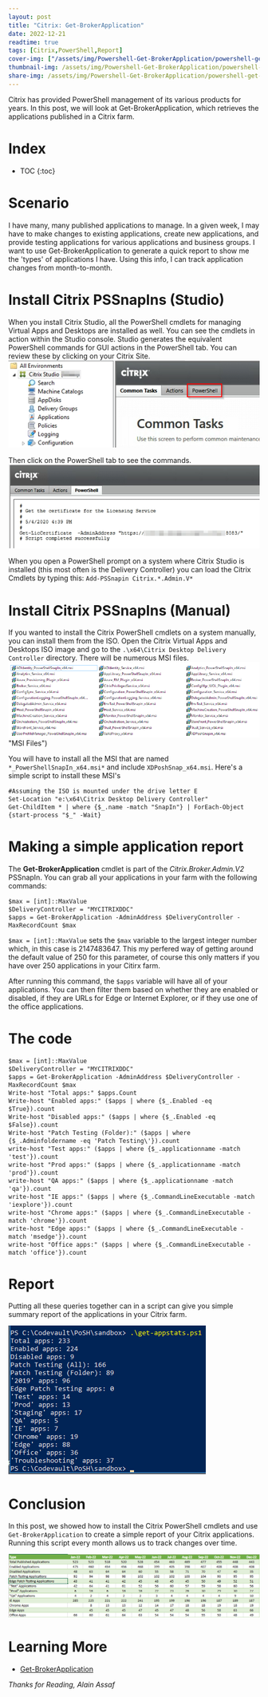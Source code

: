```yaml
---
layout: post
title: "Citrix: Get-BrokerApplication"
date: 2022-12-21
readtime: true
tags: [Citrix,PowerShell,Report]
cover-img: ["/assets/img/Powershell-Get-BrokerApplication/powershell-get-brokerapplication.jpg" : "Pixabay"]
thumbnail-img: /assets/img/Powershell-Get-BrokerApplication/powershell-get-brokerapplication.jpg
share-img: /assets/img/Powershell-Get-BrokerApplication/powershell-get-brokerapplication.jpg
---
```


Citrix has provided PowerShell management of its various products for years. In this post, we will look at Get-BrokerApplication, which retrieves the applications published in a Citrix farm.

<!--more-->

# Index

* TOC
{:toc}

# Scenario
I have many, many published applications to manage. In a given week, I may have to make changes to existing applications, create new applications, and provide testing applications for various applications and business groups. I want to use Get-BrokerApplication to generate a quick report to show me the 'types' of applications I have. Using this info, I can track application changes from month-to-month.

# Install Citrix PSSnapIns (Studio)
When you install Citrix Studio, all the PowerShell cmdlets for managing Virtual Apps and Desktops are installed as well. You can see the cmdlets in action within the Studio console. Studio generates the equivalent PowerShell commands for GUI actions in the PowerShell tab. You can review these by clicking on your Citrix Site. 
![Citrix Studio](/assets/img/Powershell-Get-BrokerApplication/gbm1.png "Citrix Studio")

Then click on the PowerShell tab to see the commands.
![PowerShell Tab](/assets/img/Powershell-Get-BrokerApplication/gbm2.png "PowerShell Tab")

When you open a PowerShell prompt on a system where Citrix Studio is installed (this most often is the Delivery Controller) you can load the Citrix Cmdlets by typing this: `Add-PSSnapin Citrix.*.Admin.V*`    

# Install Citrix PSSnapIns (Manual)
If you wanted to install the Citrix PowerShell cmdlets on a system manually, you can install them from the ISO.
Open the Citrix Virtual Apps and Desktops ISO image and go to the `.\x64\Citrix Desktop Delivery Controller` directory. There will be numerous  MSI files. 
![MSI Files](/assets/img/Powershell-Get-BrokerApplication/gbm3.png) "MSI Files")

You will have to install all the MSI that are named `*_PowerShellSnapIn_x64.msi*` and include `XDPoshSnap_x64.msi`. Here's a simple script to install these MSI's

```posh
#Assuming the ISO is mounted under the drive letter E
Set-Location "e:\x64\Citrix Desktop Delivery Controller"
Get-ChildItem * | where {$_.name -match "SnapIn"} | ForEach-Object {start-process "$_" -Wait}
```

# Making a simple application report
The **Get-BrokerApplication** cmdlet is part of the *Citrix.Broker.Admin.V2* PSSnapIn. You can grab all your applications in your farm with the following commands:
```posh
$max = [int]::MaxValue
$DeliveryController = "MYCITRIXDDC"
$apps = Get-BrokerApplication -AdminAddress $DeliveryController -MaxRecordCount $max
```

`$max = [int]::MaxValue` sets the `$max` variable to the largest integer number which, in this case is 2147483647. This my perfered way of getting around the default value of 250 for this parameter, of course this only matters if you have over 250 applications in your Citirx farm.

After running this command, the `$apps` variable will have all of your applications. You can then filter them based on whether they are enabled or disabled, if they are URLs for Edge or Internet Explorer, or if they use one of the office applications.

# The code
```posh
$max = [int]::MaxValue
$DeliveryController = "MYCITRIXDDC"
$apps = Get-BrokerApplication -AdminAddress $DeliveryController -MaxRecordCount $max
Write-host "Total apps:" $apps.Count
Write-host "Enabled apps:" ($apps | where {$_.Enabled -eq $True}).count
Write-host "Disabled apps:" ($apps | where {$_.Enabled -eq $False}).count
Write-host "Patch Testing (Folder):" ($apps | where {$_.Adminfoldername -eq 'Patch Testing\'}).count
write-host "Test apps:" ($apps | where {$_.applicationname -match 'test'}).count
write-host "Prod apps:" ($apps | where {$_.applicationname -match 'prod'}).count
write-host "QA apps:" ($apps | where {$_.applicationname -match 'qa'}).count
write-host "IE apps:" ($apps | where {$_.CommandLineExecutable -match 'iexplore'}).count
write-host "Chrome apps:" ($apps | where {$_.CommandLineExecutable -match 'chrome'}).count
write-host "Edge apps:" ($apps | where {$_.CommandLineExecutable -match 'msedge'}).count
write-host "Office apps:" ($apps | where {$_.CommandLineExecutable -match 'office'}).count
```

# Report
Putting all these queries together can in a script can give you simple summary report of the applications in your Citrix farm.

![Application Report](/assets/img/Powershell-Get-BrokerApplication/gbm4.png "Application Report")

# Conclusion
In this post, we showed how to install the Citrix PowerShell cmdlets and use `Get-BrokerApplication` to create a simple report of your Citrix applications. Running this script every month allows us to track changes over time. 

![Report Table](/assets/img/Powershell-Get-BrokerApplication/gbm5.png "Report Table")


# Learning More
* [Get-BrokerApplication](https://citrix.github.io/delivery-controller-sdk/Broker/Get-BrokerApplication/)


*Thanks for Reading,*
*Alain Assaf*
